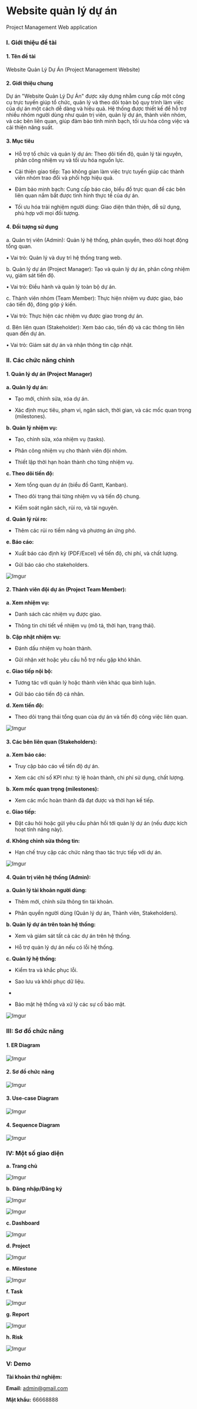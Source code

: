# Website quản lý dự án
Project Management Web application

### I.	Giới thiệu đề tài

#### 1.	Tên đề tài

Website Quản Lý Dự Án (Project Management Website)

#### 2.	Giới thiệu chung

Dự án "Website Quản Lý Dự Án" được xây dựng nhằm cung cấp một công cụ trực tuyến giúp tổ chức, quản lý và theo dõi toàn bộ quy trình làm việc của dự án một cách dễ dàng và hiệu quả. Hệ thống được thiết kế để hỗ trợ nhiều nhóm người dùng như quản trị viên, quản lý dự án, thành viên nhóm, và các bên liên quan, giúp đảm bảo tính minh bạch, tối ưu hóa công việc và cải thiện năng suất.

#### 3.	Mục tiêu

-	Hỗ trợ tổ chức và quản lý dự án: Theo dõi tiến độ, quản lý tài nguyên, phân công nhiệm vụ và tối ưu hóa nguồn lực.
  
-	Cải thiện giao tiếp: Tạo không gian làm việc trực tuyến giúp các thành viên nhóm trao đổi và phối hợp hiệu quả.
  
-	Đảm bảo minh bạch: Cung cấp báo cáo, biểu đồ trực quan để các bên liên quan nắm bắt được tình hình thực tế của dự án.
  
-	Tối ưu hóa trải nghiệm người dùng: Giao diện thân thiện, dễ sử dụng, phù hợp với mọi đối tượng.
  
#### 4.	Đối tượng sử dụng

a.	Quản trị viên (Admin): Quản lý hệ thống, phân quyền, theo dõi hoạt động tổng quan.

•	Vai trò: Quản lý và duy trì hệ thống trang web.

b.	Quản lý dự án (Project Manager): Tạo và quản lý dự án, phân công nhiệm vụ, giám sát tiến độ.

•	Vai trò: Điều hành và quản lý toàn bộ dự án.

c.	Thành viên nhóm (Team Member): Thực hiện nhiệm vụ được giao, báo cáo tiến độ, đóng góp ý kiến.

•	Vai trò: Thực hiện các nhiệm vụ được giao trong dự án.

d.	Bên liên quan (Stakeholder): Xem báo cáo, tiến độ và các thông tin liên quan đến dự án.

•	Vai trò: Giám sát dự án và nhận thông tin cập nhật.

### II.	Các chức năng chính

#### 1.	Quản lý dự án (Project Manager)

**a.	Quản lý dự án:**

-	Tạo mới, chỉnh sửa, xóa dự án.
  
-	Xác định mục tiêu, phạm vi, ngân sách, thời gian, và các mốc quan trọng (milestones).
  
**b.	Quản lý nhiệm vụ:**

-	Tạo, chỉnh sửa, xóa nhiệm vụ (tasks).

-	Phân công nhiệm vụ cho thành viên đội nhóm.
  
-	Thiết lập thời hạn hoàn thành cho từng nhiệm vụ.
  
**c.	Theo dõi tiến độ:**

-	Xem tổng quan dự án (biểu đồ Gantt, Kanban).
  
-	Theo dõi trạng thái từng nhiệm vụ và tiến độ chung.
  
-	Kiểm soát ngân sách, rủi ro, và tài nguyên.
  
**d.	Quản lý rủi ro:**

-	Thêm các rủi ro tiềm năng và phương án ứng phó.
  
**e.	Báo cáo:**

-	Xuất báo cáo định kỳ (PDF/Excel) về tiến độ, chi phí, và chất lượng.
  
-	Gửi báo cáo cho stakeholders.

![Imgur](https://imgur.com/4WJUqmx.png)
  
#### 2.	Thành viên đội dự án (Project Team Member):

**a.	Xem nhiệm vụ:**

-	Danh sách các nhiệm vụ được giao.
  
-	Thông tin chi tiết về nhiệm vụ (mô tả, thời hạn, trạng thái).
  
**b.	Cập nhật nhiệm vụ:**

-	Đánh dấu nhiệm vụ hoàn thành.
  
-	Gửi nhận xét hoặc yêu cầu hỗ trợ nếu gặp khó khăn.
  
**c.	Giao tiếp nội bộ:**

-	Tương tác với quản lý hoặc thành viên khác qua bình luận.
  
-	Gửi báo cáo tiến độ cá nhân.
  
**d.	Xem tiến độ:**

-	Theo dõi trạng thái tổng quan của dự án và tiến độ công việc liên quan.

![Imgur](https://imgur.com/l2fEtxC.png)
  
#### 3.	Các bên liên quan (Stakeholders):

**a.	Xem báo cáo:**

-	Truy cập báo cáo về tiến độ dự án.
  
-	Xem các chỉ số KPI như: tỷ lệ hoàn thành, chi phí sử dụng, chất lượng.
  
**b.	Xem mốc quan trọng (milestones):**

-	Xem các mốc hoàn thành đã đạt được và thời hạn kế tiếp.
  
**c.	Giao tiếp:**

-	Đặt câu hỏi hoặc gửi yêu cầu phản hồi tới quản lý dự án (nếu được kích hoạt tính năng này).
  
**d.	Không chỉnh sửa thông tin:**

-	Hạn chế truy cập các chức năng thao tác trực tiếp với dự án.

![Imgur](https://imgur.com/atLrFZu.png)
  
#### 4.	Quản trị viên hệ thống (Admin):

**a.	Quản lý tài khoản người dùng:**

-	Thêm mới, chỉnh sửa thông tin tài khoản.
  
-	Phân quyền người dùng (Quản lý dự án, Thành viên, Stakeholders).
  
**b.	Quản lý dự án trên toàn hệ thống:**

-	Xem và giám sát tất cả các dự án trên hệ thống.
  
-	Hỗ trợ quản lý dự án nếu có lỗi hệ thống.
  
**c.	Quản lý hệ thống:**

-	Kiểm tra và khắc phục lỗi.
  
-	Sao lưu và khôi phục dữ liệu.
-	
-	Bảo mật hệ thống và xử lý các sự cố bảo mật.

![Imgur](https://imgur.com/OaT7Dei.png)

### III: Sơ đồ chức năng

#### 1. ER Diagram

![Imgur](https://imgur.com/IPpJzA2.png)

#### 2. Sơ đồ chức năng

![Imgur](https://imgur.com/hKd5sjw.png)

#### 3. Use-case Diagram

![Imgur](https://imgur.com/KFq1LNr.png)

#### 4. Sequence Diagram

![Imgur](https://imgur.com/SQ9OABW.png)

### IV: Một số giao diện

**a. Trang chủ**

![Imgur](https://imgur.com/6Llzvwy.png)

**b. Đăng nhập/Đăng ký**

![Imgur](https://imgur.com/pI1ECES.png)

![Imgur](https://imgur.com/bbmxBjw.png)

**c. Dashboard**

![Imgur](https://imgur.com/VAIb9DK.png)

**d. Project**

![Imgur](https://imgur.com/vq4Kvnl.png)

**e. Milestone**

![Imgur](https://imgur.com/N8stMGa.png)

**f. Task**

![Imgur](https://imgur.com/Sj4gEKO.png)

**g. Report**

![Imgur](https://imgur.com/fahmrMJ.png)

**h. Risk**

![Imgur](https://imgur.com/IVOZmku.png)

### V: Demo

**Tài khoản thử nghiệm:**

**Email:** admin@gmail.com

**Mật khẩu:** 66668888
